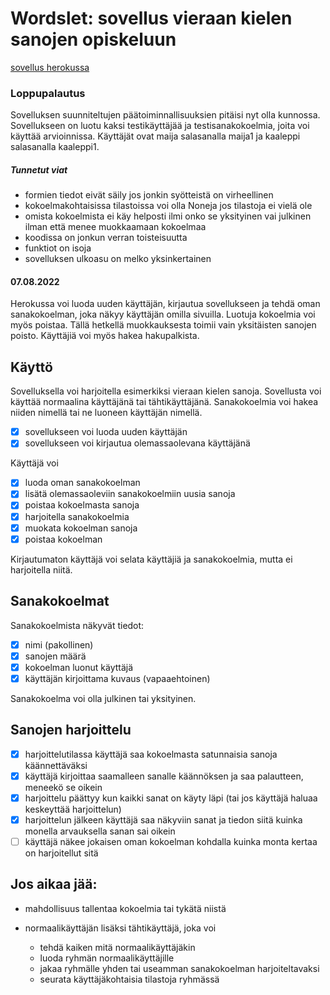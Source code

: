 # Wordslet: sovellus vieraan kielen sanojen opiskeluun

[sovellus herokussa](https://tikaso-wordslet.herokuapp.com/)

### Loppupalautus

Sovelluksen suunniteltujen päätoiminnallisuuksien pitäisi nyt olla kunnossa. Sovellukseen on luotu kaksi testikäyttäjää ja testisanakokoelmia, joita voi käyttää arvioinnissa. Käyttäjät ovat maija salasanalla maija1 ja kaaleppi salasanalla kaaleppi1.

##### Tunnetut viat
- formien tiedot eivät säily jos jonkin syötteistä on virheellinen
- kokoelmakohtaisissa tilastoissa voi olla Noneja jos tilastoja ei vielä ole
- omista kokoelmista ei käy helposti ilmi onko se yksityinen vai julkinen ilman että menee muokkaamaan kokoelmaa
- koodissa on jonkun verran toisteisuutta
- funktiot on isoja
- sovelluksen ulkoasu on melko yksinkertainen

#### 07.08.2022

Herokussa voi luoda uuden käyttäjän, kirjautua sovellukseen ja tehdä oman sanakokoelman, joka näkyy käyttäjän omilla sivuilla. Luotuja kokoelmia voi myös poistaa. Tällä hetkellä muokkauksesta toimii vain yksitäisten sanojen poisto. Käyttäjiä voi myös hakea hakupalkista.

## Käyttö
Sovelluksella voi harjoitella esimerkiksi vieraan kielen sanoja. Sovellusta voi käyttää normaalina käyttäjänä tai tähtikäyttäjänä. Sanakokoelmia voi hakea niiden nimellä tai ne luoneen käyttäjän nimellä.

- [x] sovellukseen voi luoda uuden käyttäjän
- [x] sovellukseen voi kirjautua olemassaolevana käyttäjänä

Käyttäjä voi
- [x] luoda oman sanakokoelman
- [x] lisätä olemassaoleviin sanakokoelmiin uusia sanoja
- [x] poistaa kokoelmasta sanoja
- [x] harjoitella sanakokoelmia
- [x] muokata kokoelman sanoja
- [x] poistaa kokoelman

Kirjautumaton käyttäjä voi selata käyttäjiä ja sanakokoelmia, mutta ei harjoitella niitä.

## Sanakokoelmat
Sanakokoelmista näkyvät tiedot:
- [x] nimi (pakollinen)
- [x] sanojen määrä
- [x] kokoelman luonut käyttäjä
- [x] käyttäjän kirjoittama kuvaus (vapaaehtoinen)

Sanakokoelma voi olla julkinen tai yksityinen.

## Sanojen harjoittelu
- [x] harjoittelutilassa käyttäjä saa kokoelmasta satunnaisia sanoja käännettäväksi
- [x] käyttäjä kirjoittaa saamalleen sanalle käännöksen ja saa palautteen, meneekö se oikein
- [x] harjoittelu päättyy kun kaikki sanat on käyty läpi (tai jos käyttäjä haluaa keskeyttää harjoittelun)
- [x] harjoittelun jälkeen käyttäjä saa näkyviin sanat ja tiedon siitä kuinka monella arvauksella sanan sai oikein
- [ ] käyttäjä näkee jokaisen oman kokoelman kohdalla kuinka monta kertaa on harjoitellut sitä

## Jos aikaa jää:
- mahdollisuus tallentaa kokoelmia tai tykätä niistä

- normaalikäyttäjän lisäksi tähtikäyttäjä, joka voi
    - tehdä kaiken mitä normaalikäyttäjäkin
    - luoda ryhmän normaalikäyttäjille
    - jakaa ryhmälle yhden tai useamman sanakokoelman harjoiteltavaksi
    - seurata käyttäjäkohtaisia tilastoja ryhmässä
